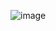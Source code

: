 ![image](https://github.com/companyakis/from-numpy-to-tensorflow/assets/77589867/4e27e36a-26ba-48b1-b1f2-869a9c4ffeab)
